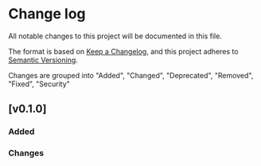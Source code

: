 # **Change log**

All notable changes to this project will be documented in this file.

The format is based on [Keep a Changelog](https://keepachangelog.com/en/1.0.0/), and this project adheres to [Semantic Versioning](https://semver.org/spec/v2.0.0.html).

Changes are grouped into "Added", "Changed", "Deprecated", "Removed", "Fixed", "Security"

## [v0.1.0]
### Added


### Changes